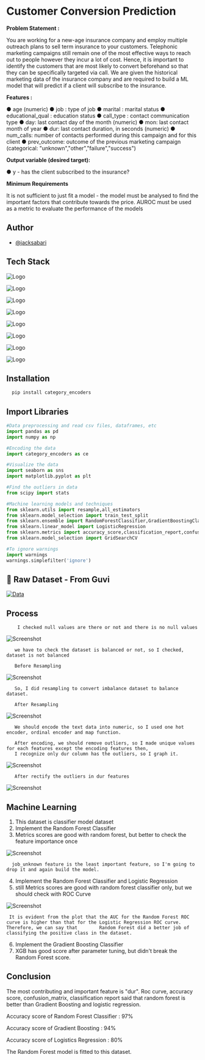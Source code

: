 
# Customer Conversion Prediction

**Problem Statement :**

You are working for a new-age insurance company and employ multiple outreach plans to sell term insurance to your customers. Telephonic marketing campaigns still remain one of the most effective ways to reach out to people however they incur a lot of cost. Hence, it is important to identify the customers that are most likely to convert beforehand so that they can be specifically targeted via call. We are given the historical marketing data of the insurance company and are required to build a ML model that will predict if a client will subscribe to the insurance.

**Features :**

● age (numeric) ● job : type of job ● marital : marital status ● educational_qual : education status ● call_type : contact communication type ● day: last contact day of the month (numeric) ● mon: last contact month of year ● dur: last contact duration, in seconds (numeric) ● num_calls: number of contacts performed during this campaign and for this client ● prev_outcome: outcome of the previous marketing campaign (categorical: "unknown","other","failure","success")

**Output variable (desired target):**

● y - has the client subscribed to the insurance?

**Minimum Requirements**

It is not sufficient to just fit a model - the model must be analysed to find the important factors that contribute towards the price. AUROC must be used as a metric to evaluate the performance of the models


## Author

- [@jacksabari](https://github.com/JackSabari)


## Tech Stack

![Logo](https://www.python.org/static/img/python-logo@2x.png)

![Logo](https://www.analyticsvidhya.com/blog/wp-content/uploads/2015/01/scikit-learn-logo.png)

![Logo](https://seaborn.pydata.org/_static/logo-wide-lightbg.svg)

![Logo](https://matplotlib.org/_static/images/logo_dark.svg)

![Logo](https://upload.wikimedia.org/wikipedia/commons/thumb/e/ed/Pandas_logo.svg/1200px-Pandas_logo.svg.png)

![Logo](https://encrypted-tbn0.gstatic.com/images?q=tbn:ANd9GcR_VfYfuw4JGQC0QLtbrhWyAQgW9qD9fXanG34lWGAyI1y34PxtAPagPNkCTAoX7_x7sFw&usqp=CAU)

![Logo](https://mljar.com/images/machine-learning/xgboost_v2.png)

![Logo](https://www.fullstackpython.com/img/logos/scipy.png)


## Installation


```Python
  pip install category_encoders
```
    
## Import Libraries
```python
#Data preprocessing and read csv files, dataframes, etc
import pandas as pd
import numpy as np

#Encoding the data 
import category_encoders as ce

#Visualize the data
import seaborn as sns
import matplotlib.pyplot as plt

#Find the outliers in data
from scipy import stats

#Machine learning models and techniques
from sklearn.utils import resample,all_estimators
from sklearn.model_selection import train_test_split
from sklearn.ensemble import RandomForestClassifier,GradientBoostingClassifier
from sklearn.linear_model import LogisticRegression
from sklearn.metrics import accuracy_score,classification_report,confusion_matrix,roc_curve,roc_auc_score
from sklearn.model_selection import GridSearchCV

#To ignore warnings
import warnings
warnings.simplefilter('ignore')

```


## 🔗 Raw Dataset - From Guvi
[![Data](https://encrypted-tbn0.gstatic.com/images?q=tbn:ANd9GcS0odO2hjYnaY_wtkaLzzF23UM24MrwtKK1GEaQo6HCmw&s)](https://drive.google.com/file/d/1-O4yGvX4Iq0k6KZkJhMhNyqJ4Ic15QQQ/view?usp=share_link)




## Process

        I checked null values are there or not and there is no null values

![Screenshot](https://github.com/JackSabari/Guvi_Final_Projects/blob/main/Processed/Screenshots/NJull.png)
   

       we have to check the dataset is balanced or not, so I checked, dataset is not balanced    
       
       Before Resampling
       
![Screenshot](https://github.com/JackSabari/Guvi_Final_Projects/blob/main/Processed/Screenshots/Before%20resampling.png)

       So, I did resampling to convert imbalance dataset to balance dataset.
       
       After Resampling
       
![Screenshot](https://github.com/JackSabari/Guvi_Final_Projects/blob/main/Processed/Screenshots/After_resampling.png)       

       We should encode the text data into numeric, so I used one hot encoder, ordinal encoder and map function.
       
       After encoding, we should remove outliers, so I made unique values for each features except the encoding features then,
       I recognize only dur column has the outliers, so I graph it.
       
![Screenshot](https://github.com/JackSabari/Guvi_Final_Projects/blob/main/Processed/Screenshots/Before_outliers.png)  

       After rectify the outliers in dur features
       
![Screenshot](https://github.com/JackSabari/Guvi_Final_Projects/blob/main/Processed/Screenshots/After_outliers.png)

## Machine Learning

1. This dataset is classifier model dataset
2. Implement the Random Forest Classifier
3. Metrics scores are good with random forest, but better to check the feature importance once 

![Screenshot](https://github.com/JackSabari/Guvi_Final_Projects/blob/main/Processed/Screenshots/Feature%20Importance.png)

      job_unknown feature is the least important feature, so I'm going to drop it and again build the model.
      
4. Implement the Random Forest Classifier and Logistic Regression      
5. still Metrics scores are good with random forest classifier only, but we should check with ROC Curve

![Screenshot](https://github.com/JackSabari/Guvi_Final_Projects/blob/main/Processed/Screenshots/Roc_curve.png)

     It is evident from the plot that the AUC for the Random Forest ROC curve is higher than that for the Logistic Regression ROC curve. Therefore, we can say that        Random Forest did a better job of classifying the positive class in the dataset.
     
6. Implement the Gradient Boosting Classifier     
7. XGB has good score after parameter tuning, but didn't break the Random Forest score.

## Conclusion

The most contributing and important feature is "dur". Roc curve, accuracy score, confusion_matrix, classification report said that random forest is better than Gradient Boosting and logistic regression.

Accuracy score of Random Forest Classifier : 97%

Accuracy score of Gradient Boosting : 94%

Accuracy score of Logistics Regression : 80%

The Random Forest model is fitted to this dataset.
